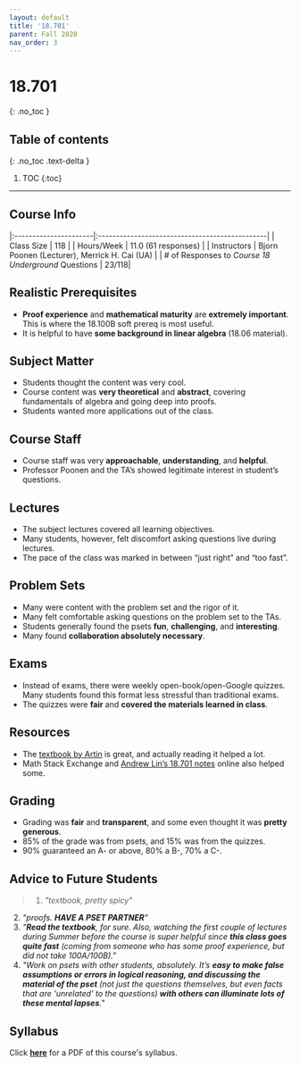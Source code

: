 ```yaml
---
layout: default
title: '18.701'
parent: Fall 2020
nav_order: 3
---
```


# 18.701
{: .no_toc }

## Table of contents
{: .no_toc .text-delta }

1. TOC
{:toc}

---

## Course Info

|:----------------------|:-----------------------------------------------|
| Class Size            | 118                                            |
| Hours/Week            | 11.0 (61 responses)                            | 
| Instructors           | Bjorn Poonen (Lecturer), Merrick H. Cai (UA)   |
| # of Responses to *Course 18 Underground* Questions | 23/118|

## Realistic Prerequisites
* **Proof experience** and **mathematical maturity** are **extremely important**. This is where the 18.100B soft prereq is most useful.
* It is helpful to have **some background in linear algebra** (18.06 material).

## Subject Matter
* Students thought the content was very cool.
* Course content was **very theoretical** and **abstract**, covering fundamentals of algebra and going deep into proofs.
* Students wanted more applications out of the class.

## Course Staff
* Course staff was very **approachable**, **understanding**, and **helpful**.
* Professor Poonen and the TA’s showed legitimate interest in student’s questions.

## Lectures
* The subject lectures covered all learning objectives.
* Many students, however, felt discomfort asking questions live during lectures.
* The pace of the class was marked in between “just right” and “too fast”.

## Problem Sets
* Many were content with the problem set and the rigor of it. 
* Many felt comfortable asking questions on the problem set to the TAs.
* Students generally found the psets **fun**, **challenging**, and **interesting**.
* Many found **collaboration absolutely necessary**.

## Exams
* Instead of exams, there were weekly open-book/open-Google quizzes. Many students found this format less stressful than traditional exams.
* The quizzes were **fair** and **covered the materials learned in class**.

## Resources
* The [textbook by Artin](https://www.amazon.com/Algebra-Classic-Classics-Advanced-Mathematics/dp/0134689607/ref=sr_1_1?dchild=1&keywords=artin+algebra&qid=1611598157&s=books&sr=1-1) is great, and actually reading it helped a lot.
* Math Stack Exchange and [Andrew Lin’s 18.701 notes](https://www.mit.edu/~lindrew/18.701.pdf) online also helped some.

## Grading
* Grading was **fair** and **transparent**, and some even thought it was **pretty generous**.
* 85% of the grade was from psets, and 15% was from the quizzes.
* 90% guaranteed an A- or above, 80% a B-, 70% a C-.

## Advice to Future Students
> 1. *"textbook, pretty spicy"*
  2. *"proofs. **HAVE A PSET PARTNER**"*
  3. *"**Read the textbook**, for sure. Also, watching the first couple of lectures during Summer before the course is super helpful since **this class goes quite fast** (coming from someone who has some proof experience, but did not take 100A/100B)."*
  4. *"Work on psets with other students, absolutely. It’s **easy to make false assumptions or errors in logical reasoning, and discussing the material of the pset** (not just the questions themselves, but even facts that are 'unrelated' to the questions) **with others can illuminate lots of these mental lapses**."*

## Syllabus
Click [**here**](/assets/files/701_Syllabus_Fall2020.pdf) for a PDF of this course's syllabus.
